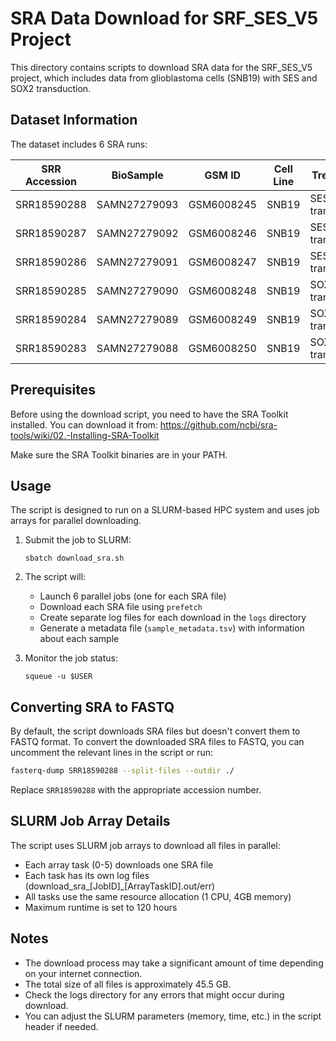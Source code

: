 # SRA Data Download for SRF_SES_V5 Project

This directory contains scripts to download SRA data for the SRF_SES_V5 project, which includes data from glioblastoma cells (SNB19) with SES and SOX2 transduction.

## Dataset Information

The dataset includes 6 SRA runs:

| SRR Accession | BioSample    | GSM ID     | Cell Line | Treatment       |
|---------------|--------------|------------|-----------|-----------------|
| SRR18590288   | SAMN27279093 | GSM6008245 | SNB19     | SES-transduced  |
| SRR18590287   | SAMN27279092 | GSM6008246 | SNB19     | SES-transduced  |
| SRR18590286   | SAMN27279091 | GSM6008247 | SNB19     | SES-transduced  |
| SRR18590285   | SAMN27279090 | GSM6008248 | SNB19     | SOX2-transduced |
| SRR18590284   | SAMN27279089 | GSM6008249 | SNB19     | SOX2-transduced |
| SRR18590283   | SAMN27279088 | GSM6008250 | SNB19     | SOX2-transduced |

## Prerequisites

Before using the download script, you need to have the SRA Toolkit installed. You can download it from:
https://github.com/ncbi/sra-tools/wiki/02.-Installing-SRA-Toolkit

Make sure the SRA Toolkit binaries are in your PATH.

## Usage

The script is designed to run on a SLURM-based HPC system and uses job arrays for parallel downloading.

1. Submit the job to SLURM:
   ```
   sbatch download_sra.sh
   ```

2. The script will:
   - Launch 6 parallel jobs (one for each SRA file)
   - Download each SRA file using `prefetch`
   - Create separate log files for each download in the `logs` directory
   - Generate a metadata file (`sample_metadata.tsv`) with information about each sample

3. Monitor the job status:
   ```
   squeue -u $USER
   ```

## Converting SRA to FASTQ

By default, the script downloads SRA files but doesn't convert them to FASTQ format. To convert the downloaded SRA files to FASTQ, you can uncomment the relevant lines in the script or run:

```bash
fasterq-dump SRR18590288 --split-files --outdir ./
```

Replace `SRR18590288` with the appropriate accession number.

## SLURM Job Array Details

The script uses SLURM job arrays to download all files in parallel:

- Each array task (0-5) downloads one SRA file
- Each task has its own log files (download_sra_[JobID]_[ArrayTaskID].out/err)
- All tasks use the same resource allocation (1 CPU, 4GB memory)
- Maximum runtime is set to 120 hours

## Notes

- The download process may take a significant amount of time depending on your internet connection.
- The total size of all files is approximately 45.5 GB.
- Check the logs directory for any errors that might occur during download.
- You can adjust the SLURM parameters (memory, time, etc.) in the script header if needed. 